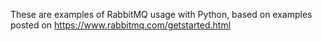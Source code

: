 These are examples of RabbitMQ usage with Python, based on examples posted on https://www.rabbitmq.com/getstarted.html